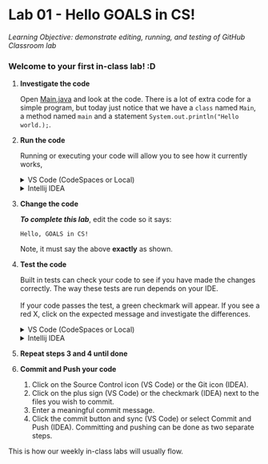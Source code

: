 # Lab 01 - Hello GOALS in CS!

_Learning Objective: demonstrate editing, running, and testing of GitHub Classroom lab_

### Welcome to your first in-class lab! :D
1. **Investigate the code**
  
    Open [Main.java](./Main.java) and look at the code. There is a lot of extra code for a
simple program, but today just notice that we have a `class` named `Main`, a method 
named `main` and a statement `System.out.println("Hello world.);`.


2. **Run the code**

   Running or executing your code will allow you to see how it currently works,
   <details>
      <summary>VS Code (CodeSpaces or Local)</summary>
      There are a number of ways to run a program in VS Code.
      
      * You can use the Run and Debug tool in the Activity Bar.
      * You can choose Run Java from the context menu in the program.
      * You can select the play button on the top right of the editor window.
      * You can choose Run Without Debugging from the Run menu.
   
   The output will appear in the terminal window.
   </details>
   <details>
      <summary>Intellij IDEA</summary>
      There are a number of ways to run a program in IntelliJ IDEA.

      * You can use the green play button at the top of the editor window.
      * You can choose Run option from the context menu in the program.
      * You can select the play button to the left of the class or main method in the editor.
      * You can choose Run from the Run menu.

   The output will appear in the Run window.   
   </details>


3. **Change the code**

   **_To complete this lab_**, edit the code so it says:

   ```
   Hello, GOALS in CS!
   ```

   Note, it must say the above **exactly** as shown. 


4. **Test the code**

   Built in tests can check your code to see if you have made the
   changes correctly. The way these tests are run depends on your
   IDE. <br><br>If your code passes the test, a green checkmark
   will appear. If you see a red X, click on the expected message and
   investigate the differences.
   <details>
      <summary>VS Code (CodeSpaces or Local)</summary>
      
      After running your code, a beaker will appear in your Activity Bar,
      this will give you access to the testing interface. Click the double
      arrow to run all the available tests. 
   </details>
   <details>
      <summary>Intellij IDEA</summary>
      
      Using the context menu of the root folder, select runn all tests. 
   </details>


5. **Repeat steps 3 and 4 until done**
6. **Commit and Push your code**

   1. Click on the Source Control icon (VS Code) or the Git icon (IDEA). 
   1. Click on the plus sign (VS Code) or the checkmark (IDEA) next to the files
      you wish to commit.
   2. Enter a meaningful commit message.
   3. Click the commit button and sync (VS Code) or select Commit and Push (IDEA). Committing and pushing can be done
   as two separate steps.


This is how our weekly in-class labs will usually flow.
